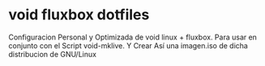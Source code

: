 # void fluxbox dotfiles

Configuracion Personal y Optimizada de void linux + fluxbox. Para usar en conjunto con el Script void-mklive. Y Crear Así una imagen.iso de dicha distribucion de GNU/Linux
